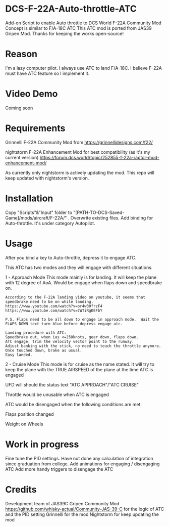 # DCS-F-22A-Auto-throttle-ATC
Add-on Script to enable Auto throttle to DCS World F-22A Community Mod
Concept is similar to F/A-18C ATC 
This ATC mod is ported from JAS39 Gripen Mod.  Thanks for keeping the works open-source!

# Reason
I'm a lazy computer pilot.  I always use ATC to land F/A-18C.  I believe F-22A must have ATC feature so I implement it.

# Video Demo

Coming soon
 

# Requirements
Grinnelli F-22A Community Mod from https://grinnellidesigns.com/f22/

nightstorm F-22A Enhancement Mod for best compatibiilty (as it's my current version) https://forum.dcs.world/topic/252855-f-22a-raptor-mod-enhancement-mod/

As currently only nightstorm is actively updating the mod.  This repo will keep updated with nightstorm's version.


# Installation
Copy "Scripts"&"Input" folder to "[PATH-TO-DCS-Saved-Game]/mods/aircraft/F-22A/" .  Overwrite existing files.
Add binding for Auto-throttle. It's under category Autopilot.

# Usage
After you bind a key to Auto-throttle, depress it to engage ATC.

This ATC has two modes and they will engage with different situations.

1 - Approach Mode
    This mode mainly is for landing. It will keep the plane with 12 degree of AoA.
    Would be engage when flaps down and speedbrake on.

    According to the F-22A landing video on youtube, it seems that speedbrake need to be on while landing.
    https://www.youtube.com/watch?v=or4w30frzF4
    https://www.youtube.com/watch?v=7WTiRgKEFbY

    P.S. Flaps need to be all down to engage in approach mode.  Wait the FLAPS DOWN text turn blue before depress engage atc.
    
    Landing procedure with ATC: 
    Speedbrake out, when ias <=250knots, gear down, flaps down.
    ATC engage, trim the velocity vector point to the runway.
    Adjust banking with the stick, no need to touch the throttle anymore.
    Once touched down, brake as usual.
    Easy landed.

2 - Cruise Mode
    This mode is for cruise as the name stated. It will try to keep the plane with the TRUE AIRSPEED of the plane at the time ATC is engaged



UFD will should the status text "ATC APPROACH"/"ATC CRUISE"

Throttle would be unusable when ATC is engaged

ATC would be disengaged when the following conditions are met:

Flaps position changed

Weight on Wheels

# Work in progress
Fine tune the PID settings.  Have not done any calculation of integration since graduation from college.
Add animations for engaging / disengaging ATC
Add more handy triggers to disengage the ATC

# Credits
Development team of JAS39C Gripen Community Mod https://github.com/whisky-actual/Community-JAS-39-C for the logic of ATC and the PID setting
Grinnelli for the mod
Nightstorm for keep updating the mod
